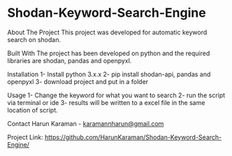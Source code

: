 # Shodan-Keyword-Search-Engine

About The Project
This project was developed for automatic keyword search on shodan. 

Built With
The project has been developed on python and the required libraries are shodan, pandas and openpyxl.

Installation
1- Install python 3.x.x
2- pip install shodan-api, pandas and openpyxl
3- download project and put in a folder

Usage
1- Change the keyword for what you want to search
2- run the script via terminal or ide
3- results will be written to a excel file in the same location of script.

Contact
Harun Karaman - karamannharun@gmail.com

Project Link: https://github.com/HarunKaraman/Shodan-Keyword-Search-Engine/

